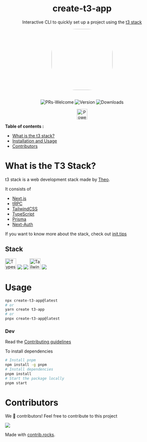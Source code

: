<h1 align="center"> create-t3-app </h1>
<div align="center">

Interactive CLI to quickly set up a project using the [t3 stack](https://init.tips)

<img src="https://s6.imgcdn.dev/BJW4B.png" width="200" style="border-radius:40%"/>

</div>  
<div align="center">
<br/>

![PRs-Welcome](https://img.shields.io/badge/PRs-welcome-blue.svg)
![Version](https://img.shields.io/npm/v/create-t3-app?color=0b7285&logoColor=0b7285)
![Downloads](https://img.shields.io/npm/dm/create-t3-app?color=364fc7&logoColor=364fc7)

<p align="center">
  <a rel="noopener noreferrer" target="_blank" href="https://vercel.com/?utm_source=t3-oss&utm_campaign=osss">
    <img height="34px" src="https://www.datocms-assets.com/31049/1618983297-powered-by-vercel.svg" alt="Powered by vercel">
  </a>
</p>

</div>

<summary><b> Table of contents :</b></summary>
 
* <a href="#info">What is the t3 stack?</a> 
* <a href="#usage">Installation and Usage</a>
* <a href="#contributors">Contributors</a>

<div id='info'>

# What is the T3 Stack?

t3 stack is a web development stack made by [Theo](https://twitter.com/t3dotgg).

It consists of

- [Next.js](https://nextjs.org)
- [tRPC](https://trpc.io)
- [TailwindCSS](https://tailwindcss.com)
- [TypeScript](https://typescriptlang.org)
- [Prisma](https://prisma.io)
- [Next-Auth](https://next-auth.js.org)

If you want to know more about the stack, check out [init.tips](https://init.tips)

## Stack

[<img alt="Typescript" width="36" height="36" src="https://raw.githubusercontent.com/danielcranney/readme-generator/main/public/icons/skills/typescript-colored.svg">](https://www.typescriptlang.org) [![](https://camo.githubusercontent.com/d6f71de4a6f1be4ca064d4f9b9d13784e03591ce945c6842931880c4eaf558f6/68747470733a2f2f747270632e696f2f696d672f66617669636f6e2e69636f)](https://trpc.io) [![](https://camo.githubusercontent.com/a1543583dc3451ca1b42ecc7b012a405e9d479d6da73e2219a2d57bd858c068c/68747470733a2f2f7461696c77696e646373732e636f6d2f66617669636f6e732f66617669636f6e2d33327833322e706e673f763d33)](https://tailwindcss.com) [<img alt="TailwindCSS" width="36" height="36" src="https://camo.githubusercontent.com/7500b9cc1d0652febaab82b3a294b3898deb63bcfc23693adcc9c1236c3b9d5b/68747470733a2f2f6e6578742d617574682e6a732e6f72672f696d672f6c6f676f2f6c6f676f2d736d2e706e67">](https://next-auth.js.org) [![](https://camo.githubusercontent.com/9132b56f76208645c98e6556eafda8cd7fcb2ca0cc0dbdfffd374ec927e91657/68747470733a2f2f7777772e707269736d612e696f2f696d616765732f66617669636f6e2d33327833322e706e67)](https://prisma.io)

</div>

<div id="usage">

# Usage

```bash
npx create-t3-app@latest
# or
yarn create t3-app
# or
pnpx create-t3-app@latest
```

### Dev

Read the [Contributing guidelines](CONTRIBUTING.md)

To install dependencies

```bash
# Install pnpm
npm install -g pnpm
# Install dependencies
pnpm install
# Start the package locally
pnpm start
```

</div>

# Contributors

We 💖 contributors! Feel free to contribute to this project

<a href="https://github.com/nexxeln/create-t3-app/graphs/contributors">
  <img src="https://contrib.rocks/image?repo=nexxeln/create-t3-app" />
</a>

Made with [contrib.rocks](https://contrib.rocks).
